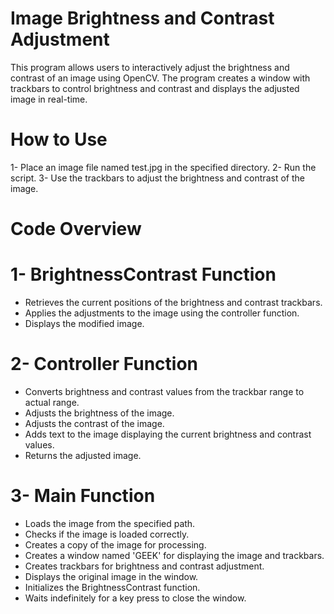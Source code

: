 # Image Brightness and Contrast Adjustment
This program allows users to interactively adjust the brightness and contrast of an image using OpenCV. The program creates a window with trackbars to control brightness and contrast and displays the adjusted image in real-time.

# How to Use
1- Place an image file named test.jpg in the specified directory.
2- Run the script.
3- Use the trackbars to adjust the brightness and contrast of the image.

# Code Overview
 # 1- BrightnessContrast Function
 - Retrieves the current positions of the brightness and contrast trackbars.
- Applies the adjustments to the image using the controller function.
- Displays the modified image.
# 2- Controller Function
- Converts brightness and contrast values from the trackbar range to actual range.
- Adjusts the brightness of the image.
- Adjusts the contrast of the image.
- Adds text to the image displaying the current brightness and contrast values.
- Returns the adjusted image.

# 3- Main Function
- Loads the image from the specified path.
- Checks if the image is loaded correctly.
- Creates a copy of the image for processing.
- Creates a window named 'GEEK' for displaying the image and trackbars.
- Creates trackbars for brightness and contrast adjustment.
- Displays the original image in the window.
- Initializes the BrightnessContrast function.
- Waits indefinitely for a key press to close the window.
